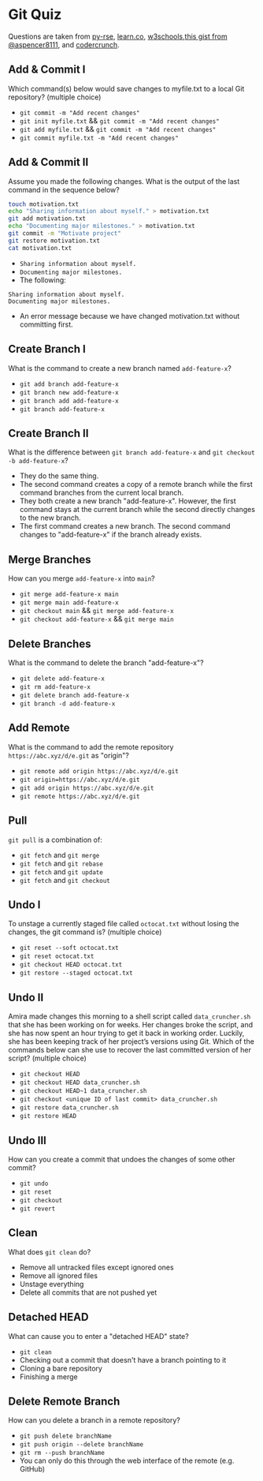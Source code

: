 # Git Quiz

Questions are taken from [py-rse](https://merely-useful.tech/py-rse/index.html), [learn.co](https://learn.co/lessons/git-github-learn-quiz), [w3schools](https://www.w3schools.com/quiztest/quiztest.asp?qtest=GIT),[this gist from @aspencer8111](https://gist.github.com/aspencer8111/17a80fb0a2be7b4718237fe8caa6e09c), and [codercrunch](https://www.codercrunch.com/quiz/take/1650218502/git-branching).

## Add & Commit I

Which command(s) below would save changes to myfile.txt to a local Git repository? (multiple choice)

- `git commit -m "Add recent changes"`
- `git init myfile.txt` && `git commit -m "Add recent changes"`
- `git add myfile.txt` && `git commit -m "Add recent changes"`
- `git commit myfile.txt -m "Add recent changes"`

## Add & Commit II

Assume you made the following changes. What is the output of the last command in the sequence below?

```bash
touch motivation.txt
echo "Sharing information about myself." > motivation.txt
git add motivation.txt
echo "Documenting major milestones." > motivation.txt
git commit -m "Motivate project"
git restore motivation.txt
cat motivation.txt
```

- `Sharing information about myself.`
- `Documenting major milestones.`
- The following:

```
Sharing information about myself.
Documenting major milestones.
```

- An error message because we have changed motivation.txt without committing first.

## Create Branch I

What is the command to create a new branch named `add-feature-x`?

- `git add branch add-feature-x`
- `git branch new add-feature-x`
- `git branch add add-feature-x`
- `git branch add-feature-x`

## Create Branch II

What is the difference between `git branch add-feature-x` and `git checkout -b add-feature-x`?

- They do the same thing.
- The second command creates a copy of a remote branch while the first command branches from the current local branch.
- They both create a new branch "add-feature-x". However, the first command stays at the current branch while the second directly changes to the new branch.
- The first command creates a new branch. The second command changes to "add-feature-x" if the branch already exists.

## Merge Branches

How can you merge `add-feature-x` into `main`?

- `git merge add-feature-x main`
- `git merge main add-feature-x`
- `git checkout main` && `git merge add-feature-x`
- `git checkout add-feature-x` && `git merge main`

## Delete Branches

What is the command to delete the branch "add-feature-x"?

- `git delete add-feature-x`
- `git rm add-feature-x`
- `git delete branch add-feature-x`
- `git branch -d add-feature-x`

## Add Remote

What is the command to add the remote repository `https://abc.xyz/d/e.git` as "origin"?

- `git remote add origin https://abc.xyz/d/e.git`
- `git origin=https://abc.xyz/d/e.git`
- `git add origin https://abc.xyz/d/e.git`
- `git remote https://abc.xyz/d/e.git`

## Pull

`git pull` is a combination of:

- `git fetch` and `git merge`
- `git fetch` and `git rebase`
- `git fetch` and `git update`
- `git fetch` and `git checkout`

## Undo I

To unstage a currently staged file called `octocat.txt` without losing the changes, the git command is? (multiple choice)

- `git reset --soft octocat.txt`
- `git reset octocat.txt`
- `git checkout HEAD octocat.txt`
- `git restore --staged octocat.txt`

## Undo II

Amira made changes this morning to a shell script called `data_cruncher.sh` that she has been working on for weeks. Her changes broke the script, and she has now spent an hour trying to get it back in working order. Luckily, she has been keeping track of her project’s versions using Git. Which of the commands below can she use to recover the last committed version of her script? (multiple choice)

- `git checkout HEAD`
- `git checkout HEAD data_cruncher.sh`
- `git checkout HEAD~1 data_cruncher.sh`
- `git checkout <unique ID of last commit> data_cruncher.sh`
- `git restore data_cruncher.sh`
- `git restore HEAD`

## Undo III

How can you create a commit that undoes the changes of some other commit?

- `git undo`
- `git reset`
- `git checkout`
- `git revert`

## Clean

What does `git clean` do?

- Remove all untracked files except ignored ones
- Remove all ignored files
- Unstage everything
- Delete all commits that are not pushed yet

## Detached HEAD

What can cause you to enter a "detached HEAD" state?

- `git clean`
- Checking out a commit that doesn't have a branch pointing to it
- Cloning a bare repository
- Finishing a merge

## Delete Remote Branch

How can you delete a branch in a remote repository?

- `git push delete branchName`
- `git push origin --delete branchName`
- `git rm --push branchName`
- You can only do this through the web interface of the remote (e.g. GitHub)
